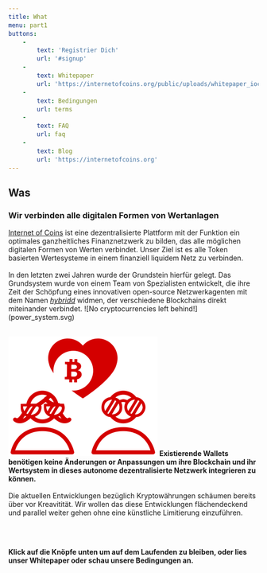 ```yaml
---
title: What
menu: part1
buttons:
    -
        text: 'Registrier Dich'
        url: '#signup'
    -
        text: Whitepaper
        url: 'https://internetofcoins.org/public/uploads/whitepaper_ioc.pdf'
    -
        text: Bedingungen
        url: terms
    -
        text: FAQ
        url: faq
    -
        text: Blog
        url: 'https://internetofcoins.org'
---
```


## Was
### Wir verbinden alle digitalen Formen von Wertanlagen

<span class="column-left">
<a href="https://internetofcoins.org" target="_blank">Internet of Coins</a> ist eine dezentralisierte Plattform mit der Funktion ein optimales ganzheitliches Finanznetzwerk zu bilden, das alle möglichen digitalen Formen von Werten verbindet. Unser Ziel ist es alle Token basierten Wertesysteme in einem finanziell liquidem Netz zu verbinden. <br><br>In den letzten zwei Jahren wurde der Grundstein hierfür gelegt. Das Grundsystem wurde von einem Team von Spezialisten entwickelt, die ihre Zeit der Schöpfung eines innovativen open-source Netzwerkagenten mit dem Namen <a href="https://github.com/internetofcoins/hybridd" target="_blank"><i>hybridd</i></a> widmen, der verschiedene Blockchains direkt miteinander verbindet.
</span><span class="column-right small" style="height: 13em;"> ![No cryptocurrencies left behind!](power_system.svg) </span>
<br><br>

<span class="column-left small" style="height: 13em;"> ![Users love different coins, and should have the freedom to choose.](love_coins.svg) </span><span class="column-right">
<b>Existierende Wallets benötigen keine Änderungen or Anpassungen um ihre Blockchain und ihr Wertsystem in dieses autonome dezentralisierte Netzwerk integrieren zu können.</b><br><br>Die aktuellen Entwicklungen bezüglich Kryptowährungen schäumen bereits über vor Kreavitität. Wir wollen das diese Entwicklungen flächendeckend und parallel weiter gehen ohne eine künstliche Limitierung einzuführen. 
</span>

<br><br>

<b>Klick auf die Knöpfe unten um auf dem Laufenden zu bleiben, oder lies unser Whitepaper oder schau unsere Bedingungen an.</b>



